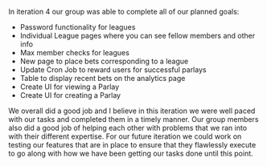 In iteration 4 our group was able to complete all of our planned goals: 
  - Password functionality for leagues
  - Individual League pages where you can see fellow members and other info
  - Max member checks for leagues
  - New page to place bets corresponding to a league
  - Update Cron Job to reward users for successful parlays
  - Table to display recent bets on the analytics page
  - Create UI for viewing a Parlay
  - Create UI for creating a Parlay

We overall did a good job and I believe in this iteration we were well paced with our tasks and completed them in a timely manner. Our
group members also did a good job of helping each other with problems that we ran into with their different expertise. For our future 
iteration we could work on testing our features that are in place to ensure that they flawlessly execute to go along with how we have
been getting our tasks done until this point.
    

